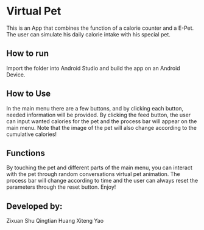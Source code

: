 Virtual Pet
====================

This is an App that combines the function of a calorie counter and a E-Pet. The user can simulate his daily calorie intake with his special pet.

How to run
----------

Import the folder into Android Studio and build the app on an Android Device.

How to Use
-----------

In the main menu there are a few buttons, and by clicking each button, needed information will be provided. By clicking the feed button, the user can input wanted calories for the pet and the process bar will appear on the main menu. Note that the image of the pet will also change according to the cumulative calories!

Functions
-----------

By touching the pet and different parts of the main menu, you can interact with the pet through random conversations virtual pet animation. The process bar will change according to time and the user can always reset the parameters through the reset button.
Enjoy!


Developed by:
--------------

Zixuan Shu
Qingtian Huang
Xiteng Yao
